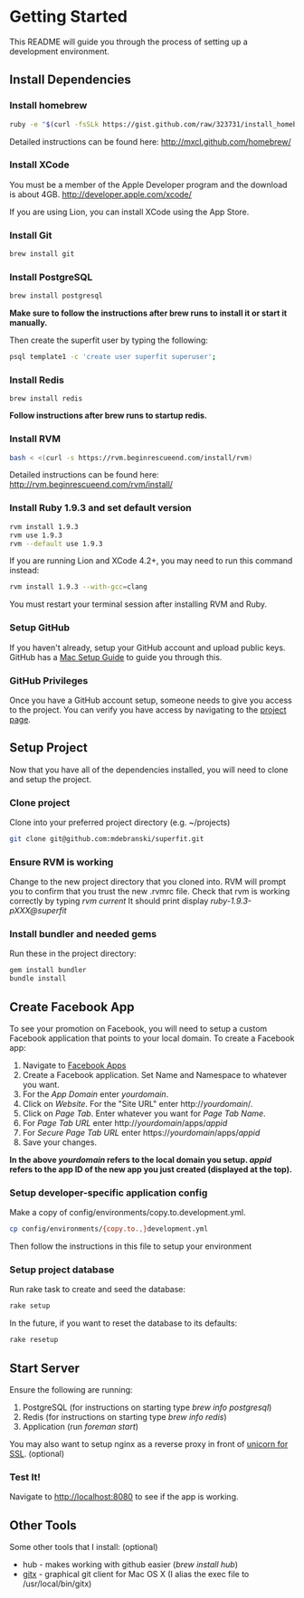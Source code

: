 # Getting Started

This README will guide you through the process of setting up a development environment.

## Install Dependencies

### Install homebrew
```sh
ruby -e "$(curl -fsSLk https://gist.github.com/raw/323731/install_homebrew.rb)"
```

Detailed instructions can be found here: <http://mxcl.github.com/homebrew/>

### Install XCode
You must be a member of the Apple Developer program and the download is about 4GB.
<http://developer.apple.com/xcode/>

If you are using Lion, you can install XCode using the App Store.

### Install Git
```sh
brew install git
```

### Install PostgreSQL
```sh
brew install postgresql
```

**Make sure to follow the instructions after brew runs to install it or start it manually.**

Then create the superfit user by typing the following:

```sh
psql template1 -c 'create user superfit superuser';
```

### Install Redis

```
brew install redis
```

**Follow instructions after brew runs to startup redis.**

### Install RVM
```sh
bash < <(curl -s https://rvm.beginrescueend.com/install/rvm)
```

Detailed instructions can be found here: <http://rvm.beginrescueend.com/rvm/install/>

### Install Ruby 1.9.3 and set default version
```sh
rvm install 1.9.3
rvm use 1.9.3
rvm --default use 1.9.3
```

If you are running Lion and XCode 4.2+, you may need to run this command instead:

```sh
rvm install 1.9.3 --with-gcc=clang
```

You must restart your terminal session after installing RVM and Ruby.

### Setup GitHub
If you haven't already, setup your GitHub account and upload public keys. GitHub has a [Mac Setup Guide](http://help.github.com/mac-set-up-git/) to guide you through this.

### GitHub Privileges
Once you have a GitHub account setup, someone needs to give you access to the project. You can verify you have access by navigating to the [project page](https://github.com/mdebranski/superfit).

## Setup Project

Now that you have all of the dependencies installed, you will need to clone and setup the project.

### Clone project
Clone into your preferred project directory (e.g. ~/projects)

```sh
git clone git@github.com:mdebranski/superfit.git
```

### Ensure RVM is working
Change to the new project directory that you cloned into. RVM will prompt you to confirm that you trust the new .rvmrc file.  Check that rvm is working correctly by typing _rvm current_  It should print display _ruby-1.9.3-pXXX@superfit_

### Install bundler and needed gems
Run these in the project directory:

```sh
gem install bundler
bundle install
```

## Create Facebook App
To see your promotion on Facebook, you will need to setup a custom Facebook application that points to your local
domain. To create a Facebook app:

1. Navigate to [Facebook Apps](http://developers.facebook.com/apps)
2. Create a Facebook application. Set Name and Namespace to whatever you want.
3. For the _App Domain_ enter *yourdomain*.
4. Click on _Website_. For the "Site URL" enter http://*yourdomain*/.
5. Click on _Page Tab_. Enter whatever you want for _Page Tab Name_.
6. For _Page Tab URL_ enter http://*yourdomain*/apps/*appid*
7. For _Secure Page Tab URL_ enter https://*yourdomain*/apps/*appid*
8. Save your changes.

**In the above *yourdomain* refers to the local domain you setup. *appid* refers to the app ID of the new app
you just created (displayed at the top).**

### Setup developer-specific application config
Make a copy of config/environments/copy.to.development.yml.

```sh
cp config/environments/{copy.to.,}development.yml
```

Then follow the instructions in this file to setup your environment

### Setup project database
Run rake task to create and seed the database:

```sh
rake setup
```

In the future, if you want to reset the database to its defaults:

```sh
rake resetup
```

## Start Server

Ensure the following are running:

1. PostgreSQL (for instructions on starting type _brew info postgresql_)
2. Redis (for instructions on starting type _brew info redis_)
3. Application (run _foreman start_)

You may also want to setup nginx as a reverse proxy in front of [unicorn for SSL](http://www.cyberciti.biz/faq/howto-linux-unix-setup-nginx-ssl-proxy/). (optional)

### Test It!
Navigate to <http://localhost:8080> to see if the app is working.

## Other Tools
Some other tools that I install: (optional)

-  hub - makes working with github easier (_brew install hub_)
-  [gitx](http://brotherbard.com/blog/2010/03/experimental-gitx-fork/) - graphical git client for Mac OS X (I alias the exec file to /usr/local/bin/gitx)
